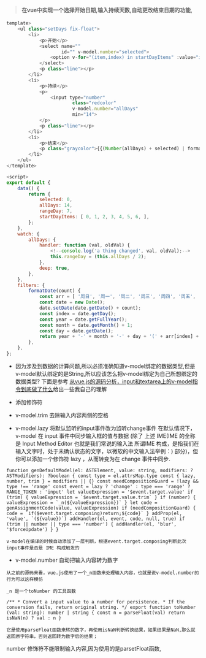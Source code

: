 > #### 在vue中实现一个选择开始日期,输入持续天数,自动更改结束日期的功能,

```js
template>
    <ul class="setDays fix-float">
        <li>
            <p>开始</p>
            <select name=""
                    id="" v-model.number="selected">
                <option v-for="(item,index) in startDayItems" :value="index">{{item | formatDate}}</option>
            </select>
            <p class="line"></p>
        </li>
        <li>
            <p>持续</p>
            <p>
                <input type="number"
                        class="redcolor"
                        v-model.number="allDays"
                        min="14">
            </p>
            <p class="line"></p>
        </li>
        <li>
            <p>结束</p>
            <p class="graycolor">{{(Number(allDays) + selected) | formatDate}}</p>
        </li>
    </ul>
</template>

<script>
export default {
    data() {
        return {
            selected: 0,
            allDays: 14,
            rangeDay: 7,
            startDayItems: [ 0, 1, 2, 3, 4, 5, 6, ],
        };
    },
    watch: {
        allDays: {
            handler: function (val, oldVal) {
                <!--console.log('a thing changed', val, oldVal);-->
                this.rangeDay = (this.allDays / 2);
            },
            deep: true,
        },
    },
    filters: {
        formatDate(count) {
            const arr = [ '周日', '周一', '周二', '周三', '周四', '周五', '周六', ];
            const date = new Date();
            date.setDate(date.getDate() + count);
            const index = date.getDay();
            const year = date.getFullYear();
            const month = date.getMonth() + 1;
            const day = date.getDate();
            return year + '-' + month + '-' + day + '(' + arr[index] + ')';
        },
    },
};

```
- 因为涉及到数据的计算问题,所以必须准确知道v-model绑定的数据类型,但是v-model默认绑定的是String,所以应该怎么把v-model绑定为自己所想绑定的数据类型? 下面是参考 [从vue.js的源码分析，input和textarea上的v-model指令到底做了什么](https://baijiahao.baidu.com/po/feed/share?wfr=spider&for=pc&context=%7B%22sourceFrom%22%3A%22bjh%22%2C%22nid%22%3A%22news_3490559553363447430%22%7D)给出一些我自己的理解

- 添加修饰符
- v-model.trim 去除输入内容两侧的空格
- v-model.lazy 将默认监听的input事件改为监听change事件
在默认情况下， v-model 在 input 事件中同步输入框的值与数据 (除了 上述 IME(IME 的全称是 Input Method Editor 也就是我们常说的输入法
所谓IME 构成，是指我们在输入文字时，处于未确认状态的文字，以微软的中文输入法举例：) 部分)，但你可以添加一个修饰符 lazy ，从而转变为在 change 事件中同步.

```
function genDefaultModel(el: ASTElement, value: string, modifiers: ?ASTModifiers): ?boolean { const type = el.attrsMap.type const { lazy, number, trim } = modifiers || {} const needCompositionGuard = !lazy && type !== 'range' const event = lazy ? 'change' : type === 'range' ? RANGE_TOKEN : 'input' let valueExpression = '$event.target.value' if (trim) { valueExpression = `$event.target.value.trim` } if (number) { valueExpression = `_n(${valueExpression})` } let code = genAssignmentCode(value, valueExpression) if (needCompositionGuard) { code = `if($event.target.composing)return;${code}` } addProp(el, 'value', `(${value})`) addHandler(el, event, code, null, true) if (trim || number || type === 'number') { addHandler(el, 'blur', '$forceUpdate') } }

v-model在编译的时候自动添加了一层判断，根据event.target.composing判断此次input事件是否是 IME 构成触发的
```

- v-model.number 自动把输入内容转为数字

```
从之前的源码来看，vue.js使用了一个_n函数来处理输入内容，也就是说v-model.number的行为可以这样模仿

_n 是一个toNumber 的工具函数

/** * Convert a input value to a number for persistence. * If the conversion fails, return original string. */ export function toNumber (val: string): number | string { const n = parseFloat(val) return isNaN(n) ? val : n }

它是使用parseFloat函数来转的数字，再使用isNaN判断转换结果，如果结果是NaN,那么就返回原字符串，否则返回转为数字后的结果；
```
number 修饰符不能限制输入内容,因为使用的是parsetFloat函数,


